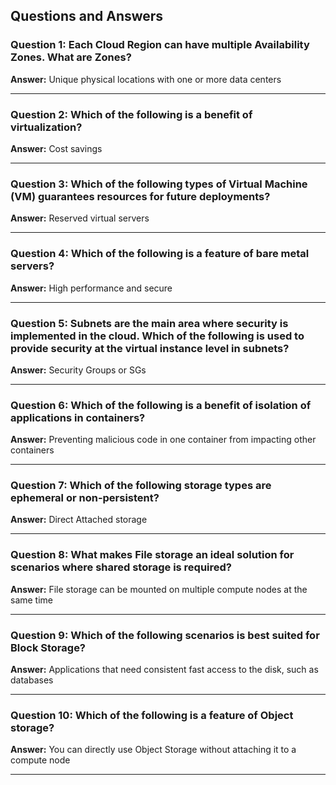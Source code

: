 ## Questions and Answers

### Question 1: Each Cloud Region can have multiple Availability Zones. What are Zones?
**Answer:** Unique physical locations with one or more data centers

---

### Question 2: Which of the following is a benefit of virtualization?
**Answer:** Cost savings

---

### Question 3: Which of the following types of Virtual Machine (VM) guarantees resources for future deployments?
**Answer:** Reserved virtual servers

---

### Question 4: Which of the following is a feature of bare metal servers?
**Answer:** High performance and secure

---

### Question 5: Subnets are the main area where security is implemented in the cloud. Which of the following is used to provide security at the virtual instance level in subnets?
**Answer:** Security Groups or SGs

---

### Question 6: Which of the following is a benefit of isolation of applications in containers?
**Answer:** Preventing malicious code in one container from impacting other containers

---

### Question 7: Which of the following storage types are ephemeral or non-persistent?
**Answer:** Direct Attached storage

---

### Question 8: What makes File storage an ideal solution for scenarios where shared storage is required?
**Answer:** File storage can be mounted on multiple compute nodes at the same time

---

### Question 9: Which of the following scenarios is best suited for Block Storage?
**Answer:** Applications that need consistent fast access to the disk, such as databases

---

### Question 10: Which of the following is a feature of Object storage?
**Answer:** You can directly use Object Storage without attaching it to a compute node

---


